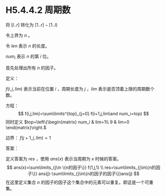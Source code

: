 # H5.4.4.2 周期数

将 $[l..r]$ 转化为 $[1..r]-[1..l)$

令上界为 $n$ 。

令 $len$ 表示 $n$ 的长度。

$num_i$ 表示 $n$ 的第 $i$ 位。

首先处理出所有 $n$ 的因子。

定义：

$f(i,j,lim)$ 表示当前在位置 $i$ ，周期长度为 $j$ ，$lim$ 表示是否顶着上限的周期数个数。

方程：
$$
f(i,j,lim)=\sum\limits^{top}_{j=0} f(i+1,j,lim\and num_i=top)
$$
同时定义 $top=\left\{\begin{matrix}
 num_i & lim=1\\
 9 & lim=0
\end{matrix}\right.$

边界： $f(j+1,j,lim)=1$

答案：

定义答案为 $res$ ，使用 $ans(x)$ 表示当周期为 $x$ 时候的答案。
$$
ans(x)=\sum\limits_{j\in \{n的因子\}} f(1,j,1)
\\
res=\sum\limits_{j\in\{n的因子\}} ans(j)-\sum\limits_{j\in\{n的因子的因子\}}ans(j)
$$
在这里定义集合 $n$ 的因子的因子这个集合中的元素可以重复。即这是一个可重集。

